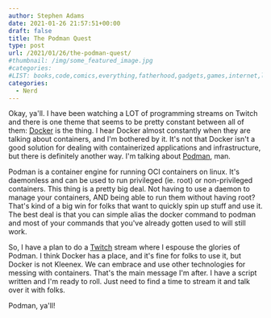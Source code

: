 ```yaml
---
author: Stephen Adams
date: 2021-01-26 21:57:51+00:00
draft: false
title: The Podman Quest
type: post
url: /2021/01/26/the-podman-quest/
#thumbnail: /img/some_featured_image.jpg
#categories:
#LIST: books,code,comics,everything,fatherhood,gadgets,games,internet,life,movies,music,nerd,podcasting,politics,random,science,tech,tv,video,work,writing
categories:
  - Nerd
---
```


Okay, ya'll. I have been watching a LOT of programming streams on Twitch and there is one theme that seems to be pretty constant between all of them: [Docker](https://www.docker.io) is the thing. I hear Docker almost constantly when they are talking about containers, and I'm bothered by it. It's not that Docker isn't a good solution for dealing with containerized applications and infrastructure, but there is definitely another way. I'm talking about [Podman](https://www.podman.io), man.

Podman is a container engine for running OCI containers on linux. It's daemonless and can be used to run privileged (ie. root) or non-privileged containers. This thing is a pretty big deal. Not having to use a daemon to manage your containers, AND being able to run them without having root? That's kind of a big win for folks that want to quickly spin up stuff and use it. The best deal is that you can simple alias the docker command to podman and most of your commands that you've already gotten used to will still work.

So, I have a plan to do a [Twitch](https://www.twitch.tv/2dorkstv) stream where I espouse the glories of Podman. I think Docker has a place, and it's fine for folks to use it, but Docker is not Kleenex. We can embrace and use other technologies for messing with containers. That's the main message I'm after. I have a script written and I'm ready to roll. Just need to find a time to stream it and talk over it with folks. 

Podman, ya'll!